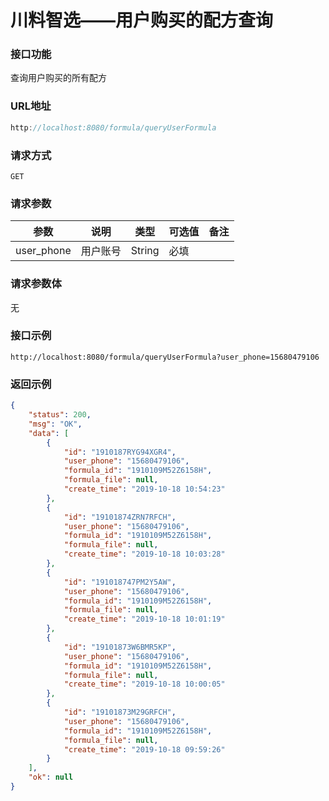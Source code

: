 # 川料智选——用户购买的配方查询
### 接口功能

查询用户购买的所有配方

### URL地址

```javascript
http://localhost:8080/formula/queryUserFormula
```

### 请求方式

`GET`

### 请求参数

| 参数      | 说明                               | 类型      | 可选值       | 备注    |
|---------- |---------------------------------- |---------- |------------- |-------- |
|user_phone  | 用户账号 | String | 必填 | |

### 请求参数体

无

### 接口示例

`http://localhost:8080/formula/queryUserFormula?user_phone=15680479106`

### 返回示例

```json
{
    "status": 200,
    "msg": "OK",
    "data": [
        {
            "id": "1910187RYG94XGR4",
            "user_phone": "15680479106",
            "formula_id": "1910109M52Z6158H",
            "formula_file": null,
            "create_time": "2019-10-18 10:54:23"
        },
        {
            "id": "19101874ZRN7RFCH",
            "user_phone": "15680479106",
            "formula_id": "1910109M52Z6158H",
            "formula_file": null,
            "create_time": "2019-10-18 10:03:28"
        },
        {
            "id": "191018747PM2Y5AW",
            "user_phone": "15680479106",
            "formula_id": "1910109M52Z6158H",
            "formula_file": null,
            "create_time": "2019-10-18 10:01:19"
        },
        {
            "id": "19101873W6BMR5KP",
            "user_phone": "15680479106",
            "formula_id": "1910109M52Z6158H",
            "formula_file": null,
            "create_time": "2019-10-18 10:00:05"
        },
        {
            "id": "19101873M29GRFCH",
            "user_phone": "15680479106",
            "formula_id": "1910109M52Z6158H",
            "formula_file": null,
            "create_time": "2019-10-18 09:59:26"
        }
    ],
    "ok": null
}
```
